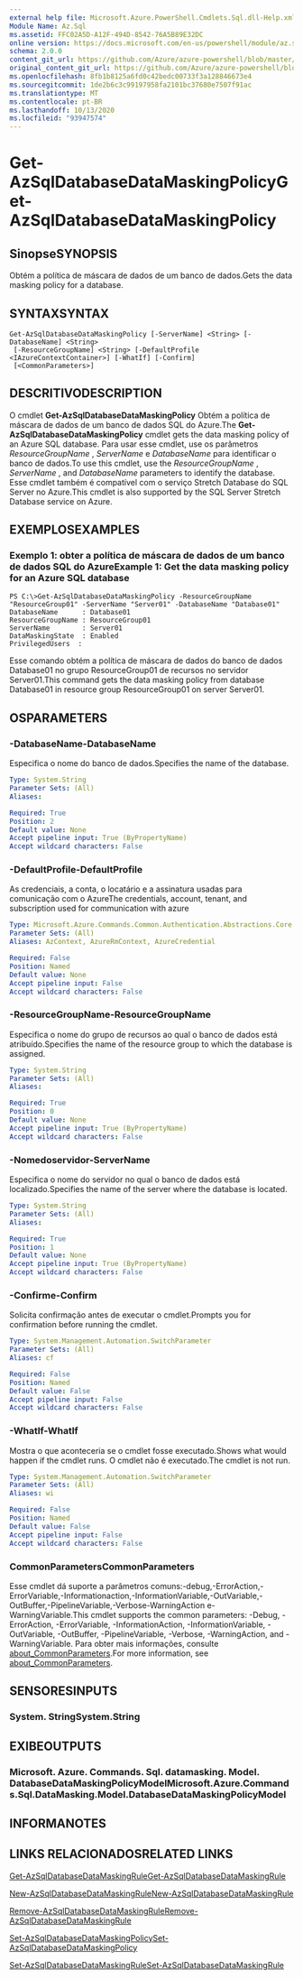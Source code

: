 ```yaml
---
external help file: Microsoft.Azure.PowerShell.Cmdlets.Sql.dll-Help.xml
Module Name: Az.Sql
ms.assetid: FFC02A5D-A12F-494D-8542-76A5B89E32DC
online version: https://docs.microsoft.com/en-us/powershell/module/az.sql/get-azsqldatabasedatamaskingpolicy
schema: 2.0.0
content_git_url: https://github.com/Azure/azure-powershell/blob/master/src/Sql/Sql/help/Get-AzSqlDatabaseDataMaskingPolicy.md
original_content_git_url: https://github.com/Azure/azure-powershell/blob/master/src/Sql/Sql/help/Get-AzSqlDatabaseDataMaskingPolicy.md
ms.openlocfilehash: 8fb1b8125a6fd0c42bedc00733f3a128846673e4
ms.sourcegitcommit: 1de2b6c3c99197958fa2101bc37680e7507f91ac
ms.translationtype: MT
ms.contentlocale: pt-BR
ms.lasthandoff: 10/13/2020
ms.locfileid: "93947574"
---
```

# <span data-ttu-id="1bbc5-101">Get-AzSqlDatabaseDataMaskingPolicy</span><span class="sxs-lookup"><span data-stu-id="1bbc5-101">Get-AzSqlDatabaseDataMaskingPolicy</span></span>

## <span data-ttu-id="1bbc5-102">Sinopse</span><span class="sxs-lookup"><span data-stu-id="1bbc5-102">SYNOPSIS</span></span>
<span data-ttu-id="1bbc5-103">Obtém a política de máscara de dados de um banco de dados.</span><span class="sxs-lookup"><span data-stu-id="1bbc5-103">Gets the data masking policy for a database.</span></span>

## <span data-ttu-id="1bbc5-104">SYNTAX</span><span class="sxs-lookup"><span data-stu-id="1bbc5-104">SYNTAX</span></span>

```
Get-AzSqlDatabaseDataMaskingPolicy [-ServerName] <String> [-DatabaseName] <String>
 [-ResourceGroupName] <String> [-DefaultProfile <IAzureContextContainer>] [-WhatIf] [-Confirm]
 [<CommonParameters>]
```

## <span data-ttu-id="1bbc5-105">DESCRITIVO</span><span class="sxs-lookup"><span data-stu-id="1bbc5-105">DESCRIPTION</span></span>
<span data-ttu-id="1bbc5-106">O cmdlet **Get-AzSqlDatabaseDataMaskingPolicy** Obtém a política de máscara de dados de um banco de dados SQL do Azure.</span><span class="sxs-lookup"><span data-stu-id="1bbc5-106">The **Get-AzSqlDatabaseDataMaskingPolicy** cmdlet gets the data masking policy of an Azure SQL database.</span></span>
<span data-ttu-id="1bbc5-107">Para usar esse cmdlet, use os parâmetros *ResourceGroupName* , *ServerName* e *DatabaseName* para identificar o banco de dados.</span><span class="sxs-lookup"><span data-stu-id="1bbc5-107">To use this cmdlet, use the *ResourceGroupName* , *ServerName* , and *DatabaseName* parameters to identify the database.</span></span>
<span data-ttu-id="1bbc5-108">Esse cmdlet também é compatível com o serviço Stretch Database do SQL Server no Azure.</span><span class="sxs-lookup"><span data-stu-id="1bbc5-108">This cmdlet is also supported by the SQL Server Stretch Database service on Azure.</span></span>

## <span data-ttu-id="1bbc5-109">EXEMPLOS</span><span class="sxs-lookup"><span data-stu-id="1bbc5-109">EXAMPLES</span></span>

### <span data-ttu-id="1bbc5-110">Exemplo 1: obter a política de máscara de dados de um banco de dados SQL do Azure</span><span class="sxs-lookup"><span data-stu-id="1bbc5-110">Example 1: Get the data masking policy for an Azure SQL database</span></span>
```
PS C:\>Get-AzSqlDatabaseDataMaskingPolicy -ResourceGroupName "ResourceGroup01" -ServerName "Server01" -DatabaseName "Database01"
DatabaseName      : Database01
ResourceGroupName : ResourceGroup01
ServerName        : Server01
DataMaskingState  : Enabled
PrivilegedUsers  :
```

<span data-ttu-id="1bbc5-111">Esse comando obtém a política de máscara de dados do banco de dados Database01 no grupo ResourceGroup01 de recursos no servidor Server01.</span><span class="sxs-lookup"><span data-stu-id="1bbc5-111">This command gets the data masking policy from database Database01 in resource group ResourceGroup01 on server Server01.</span></span>

## <span data-ttu-id="1bbc5-112">OS</span><span class="sxs-lookup"><span data-stu-id="1bbc5-112">PARAMETERS</span></span>

### <span data-ttu-id="1bbc5-113">-DatabaseName</span><span class="sxs-lookup"><span data-stu-id="1bbc5-113">-DatabaseName</span></span>
<span data-ttu-id="1bbc5-114">Especifica o nome do banco de dados.</span><span class="sxs-lookup"><span data-stu-id="1bbc5-114">Specifies the name of the database.</span></span>

```yaml
Type: System.String
Parameter Sets: (All)
Aliases:

Required: True
Position: 2
Default value: None
Accept pipeline input: True (ByPropertyName)
Accept wildcard characters: False
```

### <span data-ttu-id="1bbc5-115">-DefaultProfile</span><span class="sxs-lookup"><span data-stu-id="1bbc5-115">-DefaultProfile</span></span>
<span data-ttu-id="1bbc5-116">As credenciais, a conta, o locatário e a assinatura usadas para comunicação com o Azure</span><span class="sxs-lookup"><span data-stu-id="1bbc5-116">The credentials, account, tenant, and subscription used for communication with azure</span></span>

```yaml
Type: Microsoft.Azure.Commands.Common.Authentication.Abstractions.Core.IAzureContextContainer
Parameter Sets: (All)
Aliases: AzContext, AzureRmContext, AzureCredential

Required: False
Position: Named
Default value: None
Accept pipeline input: False
Accept wildcard characters: False
```

### <span data-ttu-id="1bbc5-117">-ResourceGroupName</span><span class="sxs-lookup"><span data-stu-id="1bbc5-117">-ResourceGroupName</span></span>
<span data-ttu-id="1bbc5-118">Especifica o nome do grupo de recursos ao qual o banco de dados está atribuído.</span><span class="sxs-lookup"><span data-stu-id="1bbc5-118">Specifies the name of the resource group to which the database is assigned.</span></span>

```yaml
Type: System.String
Parameter Sets: (All)
Aliases:

Required: True
Position: 0
Default value: None
Accept pipeline input: True (ByPropertyName)
Accept wildcard characters: False
```

### <span data-ttu-id="1bbc5-119">-Nomedoservidor</span><span class="sxs-lookup"><span data-stu-id="1bbc5-119">-ServerName</span></span>
<span data-ttu-id="1bbc5-120">Especifica o nome do servidor no qual o banco de dados está localizado.</span><span class="sxs-lookup"><span data-stu-id="1bbc5-120">Specifies the name of the server where the database is located.</span></span>

```yaml
Type: System.String
Parameter Sets: (All)
Aliases:

Required: True
Position: 1
Default value: None
Accept pipeline input: True (ByPropertyName)
Accept wildcard characters: False
```

### <span data-ttu-id="1bbc5-121">-Confirme</span><span class="sxs-lookup"><span data-stu-id="1bbc5-121">-Confirm</span></span>
<span data-ttu-id="1bbc5-122">Solicita confirmação antes de executar o cmdlet.</span><span class="sxs-lookup"><span data-stu-id="1bbc5-122">Prompts you for confirmation before running the cmdlet.</span></span>

```yaml
Type: System.Management.Automation.SwitchParameter
Parameter Sets: (All)
Aliases: cf

Required: False
Position: Named
Default value: False
Accept pipeline input: False
Accept wildcard characters: False
```

### <span data-ttu-id="1bbc5-123">-WhatIf</span><span class="sxs-lookup"><span data-stu-id="1bbc5-123">-WhatIf</span></span>
<span data-ttu-id="1bbc5-124">Mostra o que aconteceria se o cmdlet fosse executado.</span><span class="sxs-lookup"><span data-stu-id="1bbc5-124">Shows what would happen if the cmdlet runs.</span></span>
<span data-ttu-id="1bbc5-125">O cmdlet não é executado.</span><span class="sxs-lookup"><span data-stu-id="1bbc5-125">The cmdlet is not run.</span></span>

```yaml
Type: System.Management.Automation.SwitchParameter
Parameter Sets: (All)
Aliases: wi

Required: False
Position: Named
Default value: False
Accept pipeline input: False
Accept wildcard characters: False
```

### <span data-ttu-id="1bbc5-126">CommonParameters</span><span class="sxs-lookup"><span data-stu-id="1bbc5-126">CommonParameters</span></span>
<span data-ttu-id="1bbc5-127">Esse cmdlet dá suporte a parâmetros comuns:-debug,-ErrorAction,-ErrorVariable,-Informationaction,-InformationVariable,-OutVariable,-OutBuffer,-PipelineVariable,-Verbose-WarningAction e-WarningVariable.</span><span class="sxs-lookup"><span data-stu-id="1bbc5-127">This cmdlet supports the common parameters: -Debug, -ErrorAction, -ErrorVariable, -InformationAction, -InformationVariable, -OutVariable, -OutBuffer, -PipelineVariable, -Verbose, -WarningAction, and -WarningVariable.</span></span> <span data-ttu-id="1bbc5-128">Para obter mais informações, consulte [about_CommonParameters](http://go.microsoft.com/fwlink/?LinkID=113216).</span><span class="sxs-lookup"><span data-stu-id="1bbc5-128">For more information, see [about_CommonParameters](http://go.microsoft.com/fwlink/?LinkID=113216).</span></span>

## <span data-ttu-id="1bbc5-129">SENSORES</span><span class="sxs-lookup"><span data-stu-id="1bbc5-129">INPUTS</span></span>

### <span data-ttu-id="1bbc5-130">System. String</span><span class="sxs-lookup"><span data-stu-id="1bbc5-130">System.String</span></span>

## <span data-ttu-id="1bbc5-131">EXIBE</span><span class="sxs-lookup"><span data-stu-id="1bbc5-131">OUTPUTS</span></span>

### <span data-ttu-id="1bbc5-132">Microsoft. Azure. Commands. Sql. datamasking. Model. DatabaseDataMaskingPolicyModel</span><span class="sxs-lookup"><span data-stu-id="1bbc5-132">Microsoft.Azure.Commands.Sql.DataMasking.Model.DatabaseDataMaskingPolicyModel</span></span>

## <span data-ttu-id="1bbc5-133">INFORMA</span><span class="sxs-lookup"><span data-stu-id="1bbc5-133">NOTES</span></span>

## <span data-ttu-id="1bbc5-134">LINKS RELACIONADOS</span><span class="sxs-lookup"><span data-stu-id="1bbc5-134">RELATED LINKS</span></span>

[<span data-ttu-id="1bbc5-135">Get-AzSqlDatabaseDataMaskingRule</span><span class="sxs-lookup"><span data-stu-id="1bbc5-135">Get-AzSqlDatabaseDataMaskingRule</span></span>](./Get-AzSqlDatabaseDataMaskingRule.md)

[<span data-ttu-id="1bbc5-136">New-AzSqlDatabaseDataMaskingRule</span><span class="sxs-lookup"><span data-stu-id="1bbc5-136">New-AzSqlDatabaseDataMaskingRule</span></span>](./New-AzSqlDatabaseDataMaskingRule.md)

[<span data-ttu-id="1bbc5-137">Remove-AzSqlDatabaseDataMaskingRule</span><span class="sxs-lookup"><span data-stu-id="1bbc5-137">Remove-AzSqlDatabaseDataMaskingRule</span></span>](./Remove-AzSqlDatabaseDataMaskingRule.md)

[<span data-ttu-id="1bbc5-138">Set-AzSqlDatabaseDataMaskingPolicy</span><span class="sxs-lookup"><span data-stu-id="1bbc5-138">Set-AzSqlDatabaseDataMaskingPolicy</span></span>](./Set-AzSqlDatabaseDataMaskingPolicy.md)

[<span data-ttu-id="1bbc5-139">Set-AzSqlDatabaseDataMaskingRule</span><span class="sxs-lookup"><span data-stu-id="1bbc5-139">Set-AzSqlDatabaseDataMaskingRule</span></span>](./Set-AzSqlDatabaseDataMaskingRule.md)


